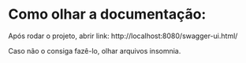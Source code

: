 # Como olhar a documentação:

Após rodar o projeto, abrir link:
http://localhost:8080/swagger-ui.html/

Caso não o consiga fazê-lo, olhar arquivos insomnia.